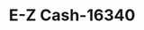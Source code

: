 ---
f_zip-code: 95630
f_state-code: CA
title: E-Z Cash-16340
f_phone: 916-294-0451
f_city-only: Folsom
f_address: 200 Wool Street Folsom
f_location-unique-id: '16340'
slug: e-z-cash-16340
updated-on: '2024-05-30T13:46:58.046Z'
created-on: '2024-05-30T13:36:59.803Z'
published-on: '2024-05-30T13:54:32.469Z'
f_city-state: cms/city/folsom-ca.md
f_company: cms/company/e-z-cash.md
f_state: cms/state/california.md
layout: '[payday-loan].html'
tags: payday-loan
---